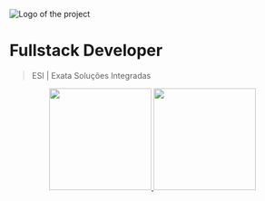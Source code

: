 ![Logo of the project](https://esiexata.com.br/wp-content/uploads/2021/10/Logo-positiva-horizontal-1024x234.png)

# Fullstack Developer
> ESI | Exata Soluções Integradas

<div align="center">
  <a href="https://github.com/jsrwell-esiexata">
  <img height="180em" src="https://github-readme-stats.vercel.app/api?username=jsrwell-esiexata&show_icons=true&theme=transparent&include_all_commits=true&count_private=true"/>
  <img height="180em" src="https://github-readme-stats.vercel.app/api/top-langs/?username=jsrwell-esiexata&layout=compact&langs_count=7&theme=transparent"/>
</div>
